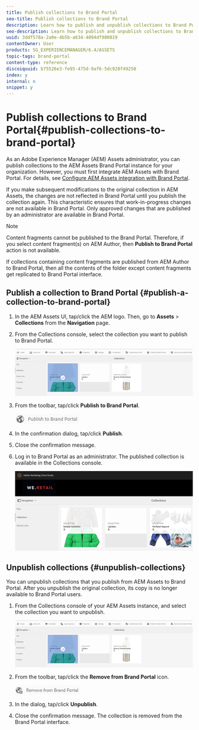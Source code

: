 ```yaml
---
title: Publish collections to Brand Portal
seo-title: Publish collections to Brand Portal
description: Learn how to publish and unpublish collections to Brand Portal.
seo-description: Learn how to publish and unpublish collections to Brand Portal.
uuid: 3ddf578a-2a0e-4b5b-a634-4094df980019
contentOwner: User
products: SG_EXPERIENCEMANAGER/6.4/ASSETS
topic-tags: brand-portal
content-type: reference
discoiquuid: b75526e3-fe95-475d-9af6-5dc928f49250
index: y
internal: n
snippet: y
---
```


# Publish collections to Brand Portal{#publish-collections-to-brand-portal}

As an Adobe Experience Manager (AEM) Assets administrator, you can publish collections to the AEM Assets Brand Portal instance for your organization. However, you must first integrate AEM Assets with Brand Portal. For details, see [Configure AEM Assets integration with Brand Portal](../../assets/using/brand-portal-configuring-integration.md).

If you make subsequent modifications to the original collection in AEM Assets, the changes are not reflected in Brand Portal until you publish the collection again. This characteristic ensures that work-in-progress changes are not available in Brand Portal. Only approved changes that are published by an administrator are available in Brand Portal.

>[!NOTE]
>
>Content fragments cannot be published to the Brand Portal. Therefore, if you select content fragment(s) on AEM Author, then **Publish to Brand Portal** action is not available.
>
>If collections containing content fragments are published from AEM Author to Brand Portal, then all the contents of the folder except content fragments get replicated to Brand Portal interface.

## Publish a collection to Brand Portal {#publish-a-collection-to-brand-portal}

1. In the AEM Assets UI, tap/click the AEM logo. Then, go to **Assets** &gt; **Collections** from the **Navigation** page.
1. From the Collections console, select the collection you want to publish to Brand Portal.

   ![](assets/select_collection.png)

1. From the toolbar, tap/click **Publish to Brand Portal**.

   ![](assets/publish_to_bp_icon.png)

1. In the confirmation dialog, tap/click **Publish**.
1. Close the confirmation message. 
1. Log in to Brand Portal as an administrator. The published collection is available in the Collections console.

   ![](assets/published_collection.png)

## Unpublish collections {#unpublish-collections}

You can unpublish collections that you publish from AEM Assets to Brand Portal. After you unpublish the original collection, its copy is no longer available to Brand Portal users.

1. From the Collections console of your AEM Assets instance, and select the collection you want to unpublish.

   ![](assets/select_collection-1.png)

1. From the toolbar, tap/click the **Remove from Brand Portal** icon.

   ![](assets/remove_from_bp_icon.png)

1. In the dialog, tap/click **Unpublish**.
1. Close the confirmation message. The collection is removed from the Brand Portal interface.

